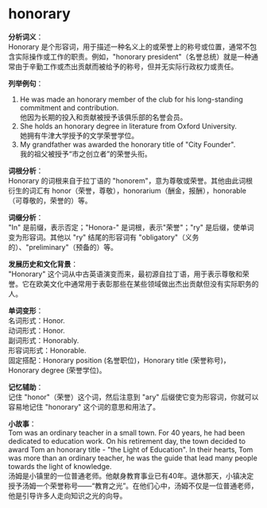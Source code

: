 # honorary

**分析词义**：  
Honorary 是个形容词，用于描述一种名义上的或荣誉上的称号或位置，通常不包含实际操作或工作的职责。例如，"honorary president"（名誉总统）就是一种通常由于辛勤工作或杰出贡献而被给予的称号，但并无实际行政权力或责任。

  

**列举例句**：

  

1.  He was made an honorary member of the club for his long-standing commitment and contribution.  
    他因为长期的投入和贡献被授予该俱乐部的名誉会员。
2.  She holds an honorary degree in literature from Oxford University.  
    她拥有牛津大学授予的文学荣誉学位。
3.  My grandfather was awarded the honorary title of "City Founder".  
    我的祖父被授予“市之创立者”的荣誉头衔。

  

**词根分析**：  
Honorary 的词根来自于拉丁语的 "honorem"，意为尊敬或荣誉。其他由此词根衍生的词汇有 honor（荣誉，尊敬），honorarium（酬金，报酬），honorable（可尊敬的，荣誉的）等。

  

**词缀分析**：  
"In" 是前缀，表示否定；"Honora-" 是词根，表示"荣誉"；"ry" 是后缀，使单词变为形容词。其他以 "ry" 结尾的形容词有 "obligatory"（义务的）、"preliminary"（预备的）等。

  

**发展历史和文化背景**：  
"Honorary" 这个词从中古英语演变而来，最初源自拉丁语，用于表示尊敬和荣誉。它在欧美文化中通常用于表彰那些在某些领域做出杰出贡献但没有实际职务的人。

  

**单词变形**：  
名词形式：Honor.  
动词形式：Honor.  
副词形式：Honorably.  
形容词形式：Honorable.  
固定搭配：Honorary position (名誉职位)，Honorary title (荣誉称号)，Honorary degree (荣誉学位)。

  

**记忆辅助**：  
记住 "honor"（荣誉）这个词，然后注意到 "ary" 后缀使它变为形容词，你就可以容易地记住 "honorary" 这个词的意思和用法了。

  

**小故事**：  
Tom was an ordinary teacher in a small town. For 40 years, he had been dedicated to education work. On his retirement day, the town decided to award Tom an honorary title - "the Light of Education". In their hearts, Tom was more than an ordinary teacher, he was the guide that lead many people towards the light of knowledge.  
汤姆是小镇里的一位普通老师。他献身教育事业已有40年。退休那天，小镇决定授予汤姆一个荣誉称号——“教育之光”。在他们心中，汤姆不仅是一位普通老师，他是引导许多人走向知识之光的向导。
